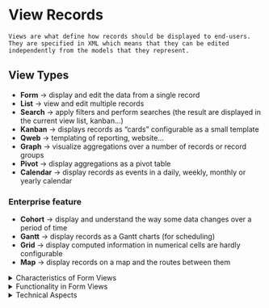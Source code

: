 # View Records
```
Views are what define how records should be displayed to end-users.
They are specified in XML which means that they can be edited independently from the models that they represent. 
```

## View Types
- **Form** -> display and edit the data from a single record
- **List** -> view and edit multiple records
- **Search** -> apply filters and perform searches (the result are displayed in the current view list, kanban…)
- **Kanban** -> displays records as “cards” configurable as a small template
- **Qweb** -> templating of reporting, website…
- **Graph** -> visualize aggregations over a number of records or record groups
- **Pivot** -> display aggregations as a pivot table
- **Calendar** -> display records as events in a daily, weekly, monthly or yearly calendar

### Enterprise feature
- **Cohort** -> display and understand the way some data changes over a period of time
- **Gantt** -> display records as a Gantt charts (for scheduling)
- **Grid** -> display computed information in numerical cells are hardly configurable
- **Map** -> display records on a map and the routes between them

<details>
<summary>  Characteristics of Form Views</summary>
   
- **Single Record Focus:** Each Form View is associated with one record from a model (database table). When you open a Form View, you're either creating a new record or editing an existing one.  

- **Layout and Fields:** The layout of a Form View is defined in XML and determines which fields of the record are displayed and how they are arranged. This can include text fields, numeric fields, drop-down lists, checkboxes, date fields, and more.  

- **Customizable Interface:** You can customize Form Views to include specific fields, group them under sections or tabs, and even include instructions or tooltips for users.  

- **Data Validation:** Form Views often have built-in validation to ensure that the data entered meets certain criteria before it can be saved. For example, a field might be marked as mandatory, or a numeric field might have a specified range.  

- **Support for Various Widgets:** Form Views support different widgets to enhance user interaction, like calendars for date fields, buttons for triggering actions, and relational fields (like Many2one) to link to other records.  

- **Dynamic Behavior:** You can program Form Views to show or hide fields, change options dynamically, or even update other parts of the UI based on user input or other conditions.  
</details>
<details>
<summary> Functionality in Form Views </summary>

- **CRUD Operations:** Form Views are central to Create, Read, Update, and Delete (CRUD) operations in Odoo. They provide the interface for users to input and modify data.

- **Attachments and Notes:** Users can often attach files or add notes directly within a Form View.

- **Chatter Feature:** Many Form Views include Odoo's "Chatter" feature at the bottom, allowing users to log notes, send messages, and track the history of changes and communications related to the record.
</details>
<details>
   <summary> Technical Aspects </summary>

- **XML Definition:** The structure and fields of a Form View are defined in an XML file. This definition includes the field types, labels, default values, and layout.

- **Inheritance and Extension:** Form Views can be inherited and extended in custom modules, allowing developers to add or modify fields and behaviors without altering the base functionality.

- **Model Binding:** Each Form View is bound to a specific model (database table), and the fields displayed correspond to the columns in the model.
</details>

